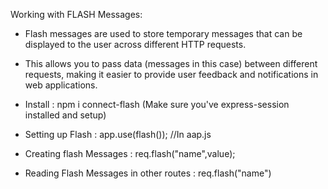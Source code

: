 Working with FLASH Messages:
 - Flash messages are used to store temporary messages that can be displayed to the user across different HTTP requests.
 
 - This allows you to pass data (messages in this case) between different requests, making it easier to provide user feedback and notifications in web applications.


 - Install : npm i connect-flash
 (Make sure you've express-session installed and setup)

 - Setting up Flash : app.use(flash());  //In aap.js

 - Creating flash Messages : req.flash("name",value);

 - Reading Flash Messages in other routes : req.flash("name")

